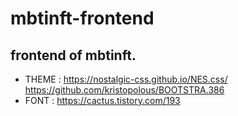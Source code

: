 # mbtinft-frontend
frontend of mbtinft.
---
* THEME : https://nostalgic-css.github.io/NES.css/
          https://github.com/kristopolous/BOOTSTRA.386
* FONT : https://cactus.tistory.com/193
